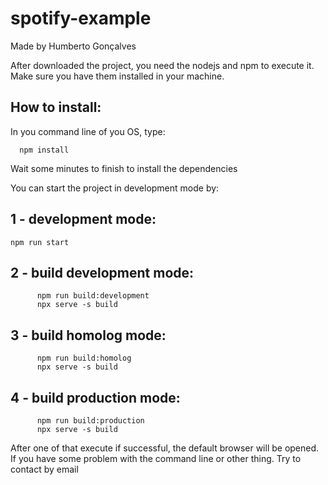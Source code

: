 # spotify-example

Made by Humberto Gonçalves


After downloaded the project, you need the nodejs and npm to execute it. Make sure you have them installed in your machine.
## How to install:
In you command line of you OS, type:
```
  npm install
```
  
 Wait some minutes to finish to install the dependencies
 
 You can start the project in development mode by:
## 1 - development mode:  
 
``npm run start``
 
## 2 - build development mode:
```
      npm run build:development 
      npx serve -s build
```
      
## 3 - build homolog mode:
```
      npm run build:homolog 
      npx serve -s build
```
      
## 4 - build production mode:
```
      npm run build:production 
      npx serve -s build
```
      
After one of that execute if successful, the default browser will be opened.
If you have some problem with the command line or other thing.
Try to contact by email 


